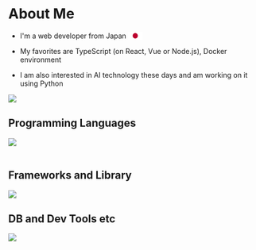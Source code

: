 
# About Me

- I'm a web developer from Japan <span style="background-color: #FFFFFF; color:  #bc002d;">&nbsp;&nbsp;●&nbsp;&nbsp;</span>

- My favorites are TypeScript (on React, Vue or Node.js), Docker environment

- I am also interested in AI technology these days and am working on it using Python

![](http://github-profile-summary-cards.vercel.app/api/cards/repos-per-language?username=HiroyukiMakita&theme=2077)

## Programming Languages

<img src="https://skillicons.dev/icons?i=html,css,js,typescript,dart,php,python," /> <br /><br />

## Frameworks and Library

<img src="https://skillicons.dev/icons?i=react,next,vue,nuxt,flutter,nodejs,express,fastapi,laravel,symfony,prisma,graphql,jest," /> <br />

## DB and Dev Tools etc

<img src="https://skillicons.dev/icons?i=mysql,redis,openstack,docker,git,github,githubactions,vscode,phpstorm,linux,aws,azure,figma,nginx," /> <br /><br />
